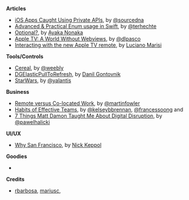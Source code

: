 **Articles**

* [iOS Apps Caught Using Private APIs](https://sourcedna.com/blog/20151018/ios-apps-using-private-apis.html), by [@sourcedna](https://twitter.com/sourcedna)
* [Advanced & Practical Enum usage in Swift](http://appventure.me/2015/10/17/advanced-practical-enum-examples/), by [@terhechte](https://twitter.com/terhechte)
* [Optional?](http://swift.ayaka.me/posts/2015/10/5/optional), by [Ayaka Nonaka](https://twitter.com/ayanonagon)
* [Apple TV: A World Without Webviews](https://medium.com/bpxl-craft/apple-tv-a-world-without-webkit-5c428a64a6dd), by [@dlpasco](https://twitter.com/dlpasco)
* [Interacting with the new Apple TV remote](http://www.marisibrothers.com/2015/10/interacting-with-new-apple-tv-remote.html), by [Luciano Marisi](http://www.twitter.com/lucianomarisi)

**Tools/Controls**

* [Cereal](https://github.com/Weebly/Cereal), by [@weebly](https://twitter.com/weebly)
* [DGElasticPullToRefresh](https://github.com/gontovnik/DGElasticPullToRefresh), by [Danil Gontovnik](https://github.com/gontovnik)
* [StarWars](https://yalantis.com/blog/uidynamics-uikit-or-opengl-3-types-of-ios-animations-for-the-star-wars/), by [@yalantis](https://twitter.com/yalantis)

**Business**

* [Remote versus Co-located Work](http://martinfowler.com/articles/remote-or-co-located.html), by [@martinfowler](https://twitter.com/martinfowler)
* [Habits of Effective Teams](http://blog.carbonfive.com/2015/10/20/habits-of-effective-teams/), by [@kelseybbrennan](https://twitter.com/kelseybbrennan), [@francessoong](https://twitter.com/francessoong) and []()
* [7 Things Matt Damon Taught Me About Digital Disruption](http://macoscope.com/blog/7-things-matt-damon-taught-me-about-digital-disruption/), by [@pawelhalicki](https://twitter.com/pawelhalicki)

**UI/UX**

* [Why San Francisco](http://martiancraft.com/blog/2015/10/why-san-francisco/), by [Nick Keppol](https://twitter.com/nkeppol)


**Goodies**

* 


**Credits**

* [rbarbosa](https://github.com/rbarbosa), [mariusc](https://github.com/mariusc),
